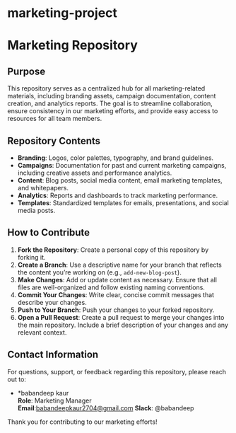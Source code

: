 # marketing-project
# Marketing Repository

## Purpose
This repository serves as a centralized hub for all marketing-related materials, including branding assets, campaign documentation, content creation, and analytics reports. The goal is to streamline collaboration, ensure consistency in our marketing efforts, and provide easy access to resources for all team members.

## Repository Contents
- **Branding**: Logos, color palettes, typography, and brand guidelines.
- **Campaigns**: Documentation for past and current marketing campaigns, including creative assets and performance analytics.
- **Content**: Blog posts, social media content, email marketing templates, and whitepapers.
- **Analytics**: Reports and dashboards to track marketing performance.
- **Templates**: Standardized templates for emails, presentations, and social media posts.

## How to Contribute
1. **Fork the Repository**: Create a personal copy of this repository by forking it.
2. **Create a Branch**: Use a descriptive name for your branch that reflects the content you’re working on (e.g., `add-new-blog-post`).
3. **Make Changes**: Add or update content as necessary. Ensure that all files are well-organized and follow existing naming conventions.
4. **Commit Your Changes**: Write clear, concise commit messages that describe your changes.
5. **Push to Your Branch**: Push your changes to your forked repository.
6. **Open a Pull Request**: Create a pull request to merge your changes into the main repository. Include a brief description of your changes and any relevant context.

## Contact Information
For questions, support, or feedback regarding this repository, please reach out to:

- *babandeep kaur  
  **Role**: Marketing Manager  
  **Email**:babandeepkaur2704@gmail.com 
  **Slack**: @babandeep

Thank you for contributing to our marketing efforts!
